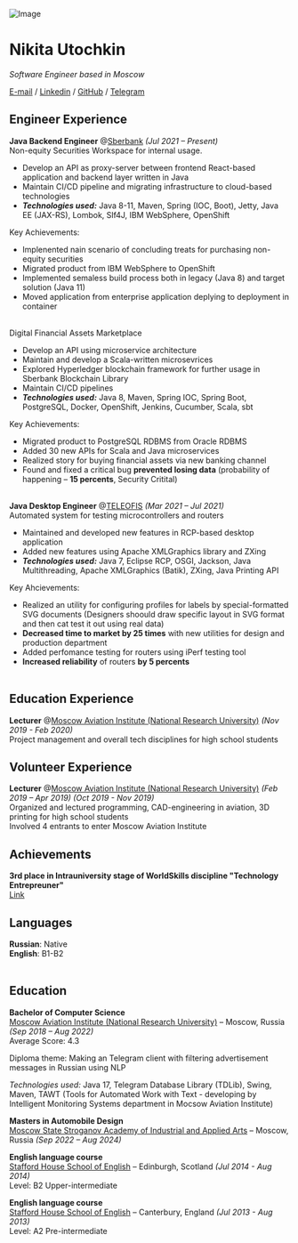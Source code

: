 ![Image](https://drive.google.com/uc?id=1QACKU9JncNw5T50oaqWFeiHWuzSg2f0b)
# Nikita Utochkin

_Software Engineer based in Moscow_ <br>

[E-mail](mailto:n1kut04k1n@gmail.com) / [Linkedin](https://www.linkedin.com/in/n1kutochkin) / [GitHub](https://github.com/n1kutochkin) / [Telegram](https://t.me/n1kutochkin)

## Engineer Experience

**Java Backend Engineer** @[Sberbank](https://sberbank.ru) _(Jul 2021 – Present)_ <br>
Non-equity Securities Workspace for internal usage.
  - Develop an API as proxy-server between frontend React-based application and backend layer written in Java
  - Maintain CI/CD pipeline and migrating infrastructure to cloud-based technologies
  - **_Technologies used:_** Java 8-11, Maven, Spring (IOC, Boot), Jetty, Java EE (JAX-RS), Lombok, Slf4J, IBM WebSphere, OpenShift <br>

Key Achievements:
  - Implenented nain scenario of concluding treats for purchasing non-equity securities
  - Migrated product from IBM WebSphere to OpenShift
  - Implemented semaless build process both in legacy (Java 8) and target solution (Java 11)
  - Moved application from enterprise application deplying to deployment in container
  <br><br>
  
Digital Financial Assets Marketplace
 - Develop an API using microservice architecture
 - Maintain and develop a Scala-written microsevrices
 - Explored Hyperledger blockchain framework for further usage in Sberbank Blockchain Library
 - Maintain CI/CD pipelines
 - **_Technologies used:_** Java 8, Maven, Spring IOC, Spring Boot, PostgreSQL, Docker, OpenShift, Jenkins, Cucumber, Scala, sbt <br>

Key Achievements:
- Migrated product to PostgreSQL RDBMS from Oracle RDBMS
- Added 30 new APIs for Scala and Java microservices
- Realized story for buying financial assets via new banking channel
- Found and fixed a critical bug **prevented losing data** (probability of happening – **15 percents**, Security Critital)
<br><br>

**Java Desktop Engineer** @[TELEOFIS](https://teleofis.ru) _(Mar 2021 – Jul 2021)_ <br>
Automated system for testing microcontrollers and routers
 - Maintained and developed new features in RCP-based desktop application
 - Added new features using Apache XMLGraphics library and ZXing
 - **_Technologies used:_** Java 7, Eclipse RCP, OSGI, Jackson, Java Multithreading, Apache XMLGraphics (Batik), ZXing, Java Printing API <br>

Key Ahcievements:
  - Realized an utility for configuring profiles for labels by special-formatted SVG documents (Designers shoould draw specific layout in SVG format and then cat test it out using real data)
  - **Decreased time to market by 25 times** with new utilities for design and production department
  - Added perfomance testing for routers using iPerf testing tool
  - **Increased reliability** of routers **by 5 percents**
<br><br>

## Education Experience

**Lecturer** @[Moscow Aviation Institute (National Research University)](https://en.mai.ru/) _(Nov 2019 - Feb 2020)_ <br>
Project management and overall tech disciplines for high school students

## Volunteer Experience

**Lecturer** @[Moscow Aviation Institute (National Research University)](https://en.mai.ru/) _(Feb 2019 – Apr 2019)_ _(Oct 2019 - Nov 2019)_ <br>
Organized and lectured programming, CAD-engineering in aviation, 3D printing for high school students <br>
Involved 4 entrants to enter Moscow Aviation Institute

## Achievements

**3rd place in Intrauniversity stage of WorldSkills discipline "Technology Entrepreuner"** <br>
[Link](https://mai.ru/press/news/detail.php?ID=118234)

## Languages

**Russian**: Native <br>
**English**: B1-B2
<br><br>

## Education

**Bachelor of Computer Science** <br>
[Moscow Aviation Institute (National Research University)](https://en.mai.ru/) – Moscow, Russia _(Sep 2018 – Aug 2022)_ <br>
Average Score: 4.3

Diploma theme: Making an Telegram client with filtering advertisement messages in Russian using NLP <br>

_Technologies used:_ Java 17, Telegram Database Library (TDLib), Swing, Maven, TAWT (Tools for Automated Work with Text - developing by Intelligent Monitoring Systems department in Mocsow Aviation Institute)

**Masters in Automobile Design** <br>
[Moscow State Stroganov Academy of Industrial and Applied Arts](http://en.stroganov-academy.org) – Moscow, Russia _(Sep 2022 – Aug 2024)_ <br>



**English language course** <br>
[Stafford House School of English](https://www.staffordhouse.com/) – Edinburgh, Scotland _(Jul 2014 - Aug 2014)_ <br>
Level: B2 Upper-intermediate


**English language course** <br>
[Stafford House School of English](https://www.staffordhouse.com/) – Canterbury, England _(Jul 2013 - Aug 2013)_ <br>
Level: A2 Pre-intermediate

